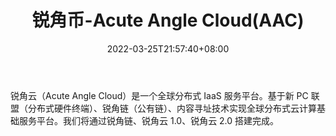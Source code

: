 ﻿---
weight: 
title: "锐角币-Acute Angle Cloud(AAC)"
description: "锐角云（Acute Angle Cloud）是一个全球分布式 IaaS 服务平台"
date: 2022-03-25T21:57:40+08:00
lastmod: 2022-03-25T16:45:40+08:00
draft: false
authors: ["Metabd"]
featuredImage: "ruijiaobi-acute-angle-cloudaac.webp"
link: ""
tags: ["数字代币","锐角币-Acute Angle Cloud(AAC)"]
categories: ["navigation"]
navigation: ["数字代币"]
lightgallery: true
toc: true
pinned: false
recommend: false
recommend1: false
---
锐角云（Acute Angle Cloud）是一个全球分布式 IaaS 服务平台。基于新 PC 联盟（分布式硬件终端）、锐角链（公有链）、内容寻址技术实现全球分布式云计算基础服务平台。我们将通过锐角链、锐角云 1.0、锐角云 2.0 搭建完成。
